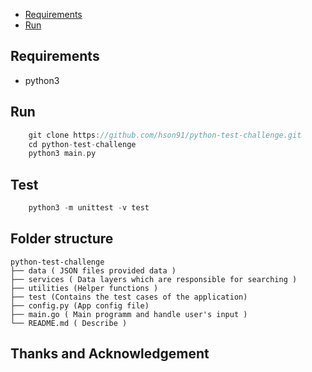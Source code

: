 
- [Requirements](#requirements)
- [Run](#run)

## Requirements

- python3

## Run
```go 
    git clone https://github.com/hson91/python-test-challenge.git
    cd python-test-challenge
    python3 main.py
```

## Test
```go 
    python3 -m unittest -v test
```

## Folder structure
```text
python-test-challenge
├── data ( JSON files provided data )
├── services ( Data layers which are responsible for searching )
├── utilities (Helper functions )
├── test (Contains the test cases of the application)
├── config.py (App config file)
├── main.go ( Main programm and handle user's input )
└── README.md ( Describe )
```

## Thanks and Acknowledgement 
